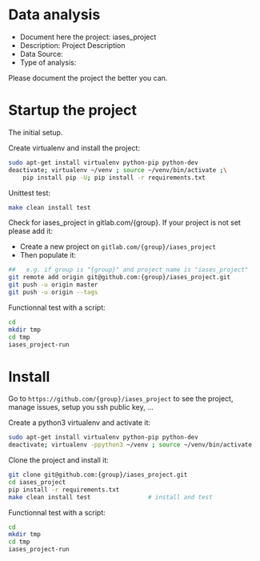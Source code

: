 # Data analysis
- Document here the project: iases_project
- Description: Project Description
- Data Source:
- Type of analysis:

Please document the project the better you can.

# Startup the project

The initial setup.

Create virtualenv and install the project:
```bash
sudo apt-get install virtualenv python-pip python-dev
deactivate; virtualenv ~/venv ; source ~/venv/bin/activate ;\
    pip install pip -U; pip install -r requirements.txt
```

Unittest test:
```bash
make clean install test
```

Check for iases_project in gitlab.com/{group}.
If your project is not set please add it:

- Create a new project on `gitlab.com/{group}/iases_project`
- Then populate it:

```bash
##   e.g. if group is "{group}" and project_name is "iases_project"
git remote add origin git@github.com:{group}/iases_project.git
git push -u origin master
git push -u origin --tags
```

Functionnal test with a script:

```bash
cd
mkdir tmp
cd tmp
iases_project-run
```

# Install

Go to `https://github.com/{group}/iases_project` to see the project, manage issues,
setup you ssh public key, ...

Create a python3 virtualenv and activate it:

```bash
sudo apt-get install virtualenv python-pip python-dev
deactivate; virtualenv -ppython3 ~/venv ; source ~/venv/bin/activate
```

Clone the project and install it:

```bash
git clone git@github.com:{group}/iases_project.git
cd iases_project
pip install -r requirements.txt
make clean install test                # install and test
```
Functionnal test with a script:

```bash
cd
mkdir tmp
cd tmp
iases_project-run
```

